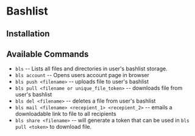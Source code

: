 # Bashlist 

## Installation

## Available Commands

* `bls` -- Lists all files and directories in user's bashlist storage.
* `bls account` -- Opens users account page in browser
* `bls push <filename>` -- uploads file to user's bashlist
* `bls pull <filename or unique_file_token>` -- downloads file from user's bashlist
* `bls del <filename>` -- deletes a file from user's bashlist
* `bls mail <filename> <recepient_1> <recepient_2>` -- emails a downloadable link to file to all recipients
* `bls share <filename>` -- will generate a token that can be used in `bls pull <token>` to download file.


